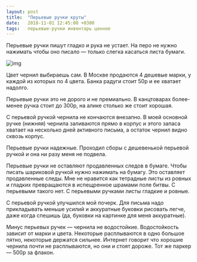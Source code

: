```yaml
---
layout: post
title:  "Перьевые ручки круты"
date:   2018-11-01 12:45:00 +0300
tags:   перьевые-ручки инвентарь ценное
---
```


Перьевые ручки пишут гладко и рука не устает. На перо не нужно нажимать чтобы оно писало — только слегка касаться листа бумаги.

![img](https://pp.userapi.com/c851524/v851524961/36044/GjS7iIl3IJ8.jpg)

Цвет чернил выбираешь сам. В Москве продаются 4 дешевые марки, у каждой из которых по 4 цвета. Банка радуги стоит 50р и ее хватает надолго. 

Перьевые ручки это не дорого и не премиально. В канцтоварах более-менее ручка стоит до 300р, на алике столько же стоит хорошая.

С перьевой ручкой чернила не кончаются внезапно. В моей основной ручке (нижняя) чернила заливаются прямо в корпус и этого запаса хватает на несколько дней активного письма, а остаток чернил видно сквозь корпус. 

Перьевые ручки надежные. Проходил сборы с дешевенькой перьевой ручкой и она ни разу меня не подвела.

Перьевые ручки не оставляют продавленных следов в бумаге. Чтобы писать шариковой ручкой нужно нажимать на бумагу. Это оставляет продавленные следы. Мне не нравится как тетрадные листы из ровных и гладких превращаются в испещренное шрамами поле битвы. С перьевыми такого нет. С перьевыми ручками листы гладкие и ровные.

С перьевой ручкой улучшился мой почерк. Для письма надо прикладывать меньше усилий и аккуратные буковки рисовать легче, даже когда спешишь (да, буковки на картинке для меня аккуратные).

Минус перьевых ручек — чернила не водостойкие. Водостойкость зависит от марки и цвета. Некоторые расплываются в одно большое пятно, некоторые держатся сильнее. Интернет говорит что хорошие чернила почти не расплываются, но они и стоят дороже. Тот же паркер — 500р за флакон.

